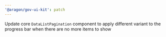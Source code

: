 ```yaml
---
'@aragon/gov-ui-kit': patch
---
```


Update core `DataListPagination` component to apply different variant to the progress bar when there are no more items
to show
